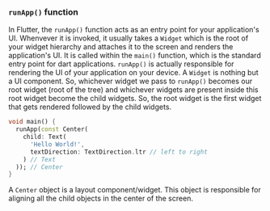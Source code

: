 ### `runApp()` function
In Flutter, the `runApp()` function acts as an entry point for your application's UI. Whenvever it is invoked, it usually takes a `Widget` which is the root of your widget hierarchy and attaches it to the screen and renders the application's UI.
It is called within the `main()` function, which is the standard entry point for dart applications.
`runApp()` is actually responsible for rendering the UI of your application on your device.
A `Widget` is nothing but a UI component. So, whichever widget we pass to `runApp()` becomes our root widget (root of the tree) and whichever widgets are present inside this root widget become the child widgets.
So, the root widget is the first widget that gets rendered followed by the child widgets.
```dart
void main() {
  runApp(const Center(
    child: Text(
      'Hello World!',
      textDirection: TextDirection.ltr // left to right
    ) // Text
  )); // Center
}
```
A `Center` object is a layout component/widget. This object is responsible for aligning all the child objects in the center of the screen.
